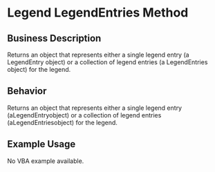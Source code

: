 # Legend LegendEntries Method

## Business Description
Returns an object that represents either a single legend entry (a LegendEntry object) or a collection of legend entries (a LegendEntries object) for the legend.

## Behavior
Returns an object that represents either a single legend entry (aLegendEntryobject) or a collection of legend entries (aLegendEntriesobject) for the legend.

## Example Usage
No VBA example available.